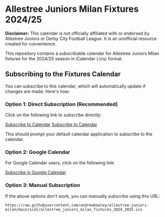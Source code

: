 # Allestree Juniors Milan Fixtures 2024/25

**Disclaimer:** This calendar is not officially affiliated with or endorsed by Allestree Juniors or Derby City Football League. It is an unofficial resource created for convenience.

This repository contains a subscribable calendar for Allestree Juniors Milan fixtures for the 2024/25 season in iCalendar (.ics) format.

## Subscribing to the Fixtures Calendar

You can subscribe to this calendar, which will automatically update if changes are made. Here's how:

### Option 1: Direct Subscription (Recommended)

Click on the following link to subscribe directly:

[Subscribe to Calendar](webcal://raw.githubusercontent.com/andrewbowley/allestree-juniors-milan/main/ical/allestree_juniors_milan_fixtures_2024_2025.ics)
<a href="webcal://raw.githubusercontent.com/andrewbowley/allestree-juniors-milan/main/ical/allestree_juniors_milan_fixtures_2024_2025.ics">Subscribe to Calendar</a>

This should prompt your default calendar application to subscribe to the calendar.

### Option 2: Google Calendar

For Google Calendar users, click on the following link:

[Subscribe in Google Calendar](https://calendar.google.com/calendar/r?cid=https://raw.githubusercontent.com/andrewbowley/allestree-juniors-milan/main/ical/allestree_juniors_milan_fixtures_2024_2025.ics)

### Option 3: Manual Subscription

If the above options don't work, you can manually subscribe using this URL:

```
https://raw.githubusercontent.com/andrewbowley/allestree-juniors-milan/main/ical/allestree_juniors_milan_fixtures_2024_2025.ics
```



